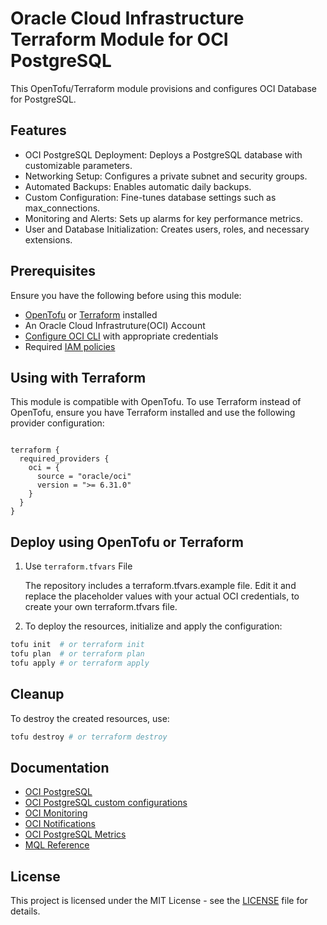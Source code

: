 # Oracle Cloud Infrastructure Terraform Module for OCI PostgreSQL
This OpenTofu/Terraform module provisions and configures OCI Database for PostgreSQL. 

## Features
- OCI PostgreSQL Deployment: Deploys a PostgreSQL database with customizable parameters.
- Networking Setup: Configures a private subnet and security groups.
- Automated Backups: Enables automatic daily backups.
- Custom Configuration: Fine-tunes database settings such as max_connections.
- Monitoring and Alerts: Sets up alarms for key performance metrics.
- User and Database Initialization: Creates users, roles, and necessary extensions.

## Prerequisites
Ensure you have the following before using this module:
- [OpenTofu](https://opentofu.org/docs/intro/install/) or [Terraform](https://developer.hashicorp.com/terraform/tutorials/aws-get-started/install-cli) installed
- An Oracle Cloud Infrastruture(OCI) Account
- [Configure OCI CLI](https://docs.oracle.com/en-us/iaas/Content/dev/terraform/tutorials/tf-provider.htm#prepare) with appropriate credentials
- Required [IAM policies](https://docs.oracle.com/en-us/iaas/Content/postgresql/policies.htm)

## Using with Terraform

This module is compatible with OpenTofu. To use Terraform instead of OpenTofu, ensure you have Terraform installed and use the following provider configuration:

```hcl

terraform {
  required_providers {
    oci = {
      source = "oracle/oci"
      version = ">= 6.31.0"
    }
  }
}

```

## Deploy using OpenTofu or Terraform

1. Use `terraform.tfvars` File

   The repository includes a terraform.tfvars.example file. Edit it and replace the placeholder values with your actual OCI credentials, to create your own terraform.tfvars file.
   
3. To deploy the resources, initialize and apply the configuration:

```sh
tofu init  # or terraform init
tofu plan  # or terraform plan
tofu apply # or terraform apply
```

## Cleanup
To destroy the created resources, use:

```sh
tofu destroy # or terraform destroy
```
## Documentation
- [OCI PostgreSQL](https://docs.oracle.com/en-us/iaas/Content/postgresql/overview.htm)
- [OCI PostgreSQL custom configurations](https://docs.oracle.com/en-us/iaas/Content/postgresql/config.htm)
- [OCI Monitoring](https://docs.oracle.com/en-us/iaas/Content/Monitoring/Concepts/monitoringoverview.htm)
- [OCI Notifications](https://docs.oracle.com/en-us/iaas/Content/Notification/Concepts/notificationoverview.htm)
- [OCI PostgreSQL Metrics](https://docs.oracle.com/en-us/iaas/Content/postgresql/metrics.htm)
- [MQL Reference](https://docs.oracle.com/en-us/iaas/Content/Monitoring/Reference/mql.htm)


## License
This project is licensed under the MIT License - see the [LICENSE](https://github.com/angeline-hilda/OCI-PostgreSQL/blob/main/LICENSE) file for details.
